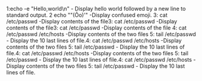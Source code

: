 1:echo -e "Hello,world\n" - Display hello world followed by a new line to standard output.
2 echo  "\"(Ôo)'" -Display confused emoji.
3: cat /etc/passwd -Display contents of the file3: cat /etc/passwd -Display contents of the file3: cat /etc/passwd -Display contents of the file
4: cat /etc/passwd /etc/hosts -Display contents of the two files
5: tail /etc/passwd - Display the 10 last lines of file.4: cat /etc/passwd /etc/hosts -Display contents of the two files
5: tail /etc/passwd - Display the 10 last lines of file.4: cat /etc/passwd /etc/hosts -Display contents of the two files
5: tail /etc/passwd - Display the 10 last lines of file.4: cat /etc/passwd /etc/hosts -Display contents of the two files
5: tail /etc/passwd - Display the 10 last lines of file.
